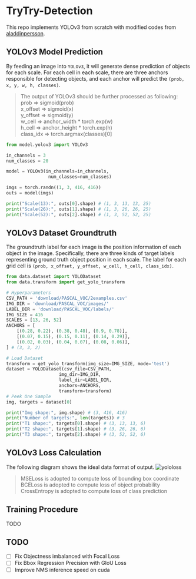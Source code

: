 # TryTry-Detection

This repo implements YOLOv3 from scratch with modified codes from [aladdinpersson](https://github.com/aladdinpersson/Machine-Learning-Collection/tree/master/ML/Pytorch/object_detection/YOLOv3).

## YOLOv3 Model Prediction
By feeding an image into `YOLOv3`, it will generate dense prediction of objects for each scale. For each cell in each scale, there are three anchors responsible for detecting objects, and each anchor will predict the `(prob, x, y, w, h, classes)`.
> The output of YOLOv3 should be further processed as following:  
> prob => sigmoid(prob)  
> x\_offset => sigmoid(x)  
> y\_offset => sigmoid(y)  
> w\_cell => anchor\_width * torch.exp(w)  
> h\_cell => anchor\_height * torch.exp(h)  
> class\_idx => torch.argmax(classes)[0]
```python
from model.yolov3 import YOLOv3

in_channels = 3
num_classes = 20

model = YOLOv3(in_channels=in_channels,
                num_classes=num_classes)

imgs = torch.randn((1, 3, 416, 416))
outs = model(imgs)

print("Scale(13):", outs[0].shape) # (1, 3, 13, 13, 25)
print("Scale(26):", outs[1].shape) # (1, 3, 26, 26, 25)
print("Scale(52):", outs[2].shape) # (1, 3, 52, 52, 25)
```

## YOLOv3 Dataset Groundtruth
The groundtruth label for each image is the position information of each object in the image. Specifically, there are three kinds of target labels representing ground truth object position in each scale. The label for each grid cell is `(prob, x_offset, y_offset, w_cell, h_cell, class_idx)`.
```python
from data.dataset import YOLODataset
from data.transform import get_yolo_transform

# Hyperparameters
CSV_PATH = 'download/PASCAL_VOC/2examples.csv'
IMG_DIR = 'download/PASCAL_VOC/images/'
LABEL_DIR = 'download/PASCAL_VOC/labels/'
IMG_SIZE = 416
SCALES = [13, 26, 52]
ANCHORS = [
    [(0.28, 0.22), (0.38, 0.48), (0.9, 0.78)],
    [(0.07, 0.15), (0.15, 0.11), (0.14, 0.29)],
    [(0.02, 0.03), (0.04, 0.07), (0.08, 0.06)],
] # (3, 3, 2)

# Load Dataset
transform = get_yolo_transform(img_size=IMG_SIZE, mode='test')
dataset = YOLODataset(csv_file=CSV_PATH,
                    img_dir=IMG_DIR,
                    label_dir=LABEL_DIR,
                    anchors=ANCHORS,
                    transform=transform)
# Peek One Sample
img, targets = dataset[0]

print("Img shape:", img.shape) # (3, 416, 416)
print("Number of targets:", len(targets)) # 3
print("T1 shape:", targets[0].shape) # (3, 13, 13, 6)
print("T2 shape:", targets[1].shape) # (3, 26, 26, 6)
print("T3 shape:", targets[2].shape) # (3, 52, 52, 6)
```

## YOLOv3 Loss Calculation
The following diagram shows the ideal data format of output.
![yololoss](https://i.imgur.com/j88Macw.png)
> MSELoss is adopted to compute loss of bounding box coordinate  
> BCELoss is adopted to compute loss of object probability  
> CrossEntropy is adopted to compute loss of class prediction

## Training Procedure
TODO

## TODO
- [ ] Fix Objectness imbalanced with Focal Loss
- [ ] Fix Bbox Regression Precision with GIoU Loss
- [ ] Improve NMS inference speed on cuda
